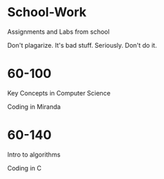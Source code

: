 School-Work
===========

Assignments and Labs from school

Don't plagarize. It's bad stuff. Seriously. Don't do it.

60-100
===========
Key Concepts in Computer Science

Coding in Miranda

60-140
===========
Intro to algorithms

Coding in C
